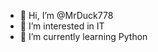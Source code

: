 - 👋 Hi, I’m @MrDuck778
- 👀 I’m interested in IT
- 🌱 I’m currently learning Python

<!---
MrDuck778/MrDuck778 is a ✨ special ✨ repository because its `README.md` (this file) appears on your GitHub profile.
You can click the Preview link to take a look at your changes.
--->

